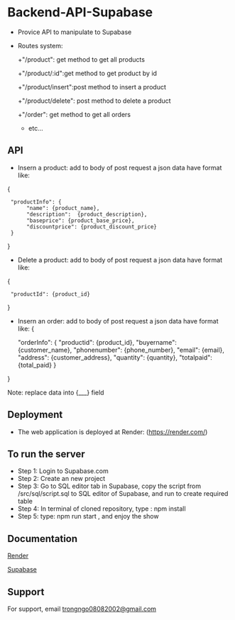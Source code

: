 # Backend-API-Supabase

- Provice API to manipulate to Supabase
- Routes system:

  +"/product": get method to get all products
  
  +"/product/:id":get method to get product by id
  
  +"/product/insert":post method to insert a product
  
  +"/product/delete": post method to delete a product
  
  +"/order": get method to get all orders
  
  + etc...

## API
- Insern a product: add to body of post request a json data have format like:

{

     "productInfo": {
          "name": {product_name},
          "description":  {product_description},
          "baseprice": {product_base_price},
          "discountprice": {product_discount_price}
     }
     
}

- Delete a product: add to body of post request a json data have format like:

{

     "productId": {product_id}
     
}

- Insern an order: add to body of post request a json data have format like:
{

     "orderInfo": {
          "productid": {product_id},
          "buyername":  {customer_name},
          "phonenumber": {phone_number},
          "email": {email},
          "address": {customer_address},
          "quantity": {quantity},
          "totalpaid":{total_paid}
     }
     
}

Note: replace data into {___} field


## Deployment
- The web application is deployed at Render: (https://render.com/)

## To run the server
- Step 1: Login to Supabase.com
- Step 2: Create an new project
- Step 3: Go to SQL editor tab in Supabase, copy the script from /src/sql/script.sql to SQL editor of Supabase, and run to create required table
- Step 4: In terminal of cloned repository, type : npm install
- Step 5: type: npm run start  , and enjoy the show

## Documentation

[Render](https://render.com/docs)

[Supabase](https://supabase.com/docs)

## Support

For support, email trongngo08082002@gmail.com
